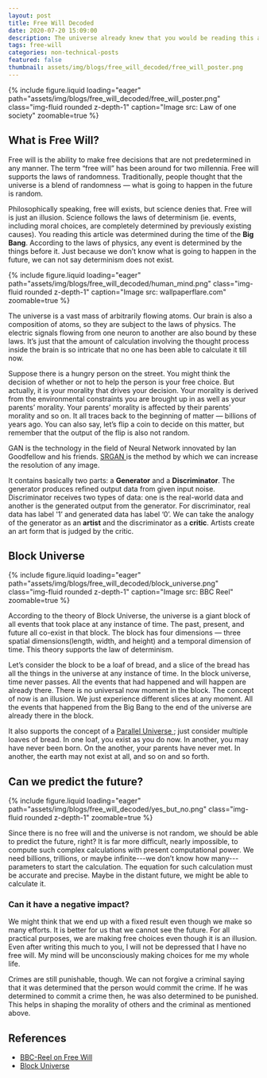 ```yaml
---
layout: post
title: Free Will Decoded
date: 2020-07-20 15:09:00
description: The universe already knew that you would be reading this article.
tags: free-will
categories: non-technical-posts
featured: false
thumbnail: assets/img/blogs/free_will_decoded/free_will_poster.png
---
```


<div class="row mt-3">
    <div class="col-xs mt-2 mx-auto">
        {% include figure.liquid loading="eager" path="assets/img/blogs/free_will_decoded/free_will_poster.png" class="img-fluid rounded z-depth-1" caption="Image src: Law of one society" zoomable=true %}
    </div>
</div>


## What is Free Will?
Free will is the ability to make free decisions that are not predetermined in any manner. The term “free will” has been around for two millennia. Free will supports the laws of randomness. Traditionally, people thought that the universe is a blend of randomness — what is going to happen in the future is random.

Philosophically speaking, free will exists, but science denies that. Free will is just an illusion. Science follows the laws of determinism (ie. events, including moral choices, are completely determined by previously existing causes). You reading this article was determined during the time of the <b>Big Bang</b>. According to the laws of physics, any event is determined by the things before it. Just because we don’t know what is going to happen in the future, we can not say determinism does not exist.


<div class="row mt-3">
    <div class="col-xs mt-2 mx-auto">
        {% include figure.liquid loading="eager" path="assets/img/blogs/free_will_decoded/human_mind.png" class="img-fluid rounded z-depth-1" caption="Image src: wallpaperflare.com" zoomable=true %}
    </div>
</div>

The universe is a vast mass of arbitrarily flowing atoms. Our brain is also a composition of atoms, so they are subject to the laws of physics. The electric signals flowing from one neuron to another are also bound by these laws. It’s just that the amount of calculation involving the thought process inside the brain is so intricate that no one has been able to calculate it till now.

Suppose there is a hungry person on the street. You might think the decision of whether or not to help the person is your free choice. But actually, it is your morality that drives your decision. Your morality is derived from the environmental constraints you are brought up in as well as your parents’ morality. Your parents’ morality is affected by their parents’ morality and so on. It all traces back to the beginning of matter — billions of years ago. You can also say, let’s flip a coin to decide on this matter, but remember that the output of the flip is also not random.

GAN is the technology in the field of Neural Network innovated by Ian Goodfellow and his friends. <a href="https://arxiv.org/abs/1609.04802"> SRGAN </a> is the method by which we can increase the resolution of any image.

It contains basically two parts: a <b>Generator</b> and a <b>Discriminator</b>. The generator produces refined output data from given input noise. Discriminator receives two types of data: one is the real-world data and another is the generated output from the generator. For discriminator, real data has label '1’ and generated data has label ‘0’. We can take the analogy of the generator as an <b>artist</b> and the discriminator as a <b>critic</b>. Artists create an art form that is judged by the critic.


## Block Universe
<div class="row mt-3">
    <div class="col-xs mt-2 mx-auto">
        {% include figure.liquid loading="eager" path="assets/img/blogs/free_will_decoded/block_universe.png" class="img-fluid rounded z-depth-1" caption="Image src: BBC Reel" zoomable=true %}
    </div>
</div>

According to the theory of Block Universe, the universe is a giant block of all events that took place at any instance of time. The past, present, and future all co-exist in that block. The block has four dimensions — three spatial dimensions(length, width, and height) and a temporal dimension of time. This theory supports the law of determinism.

Let’s consider the block to be a loaf of bread, and a slice of the bread has all the things in the universe at any instance of time. In the block universe, time never passes. All the events that had happened and will happen are already there. There is no universal now moment in the block. The concept of now is an illusion. We just experience different slices at any moment. All the events that happened from the Big Bang to the end of the universe are already there in the block.

It also supports the concept of a <a href="https://www.space.com/32728-parallel-universes.html"> Parallel Universe </a>; just consider multiple loaves of bread. In one loaf, you exist as you do now. In another, you may have never been born. On the another, your parents have never met. In another, the earth may not exist at all, and so on and so forth.

## Can we predict the future?

<div class="row mt-3">
    <div class="col-xs mt-2 mx-auto">
        {% include figure.liquid loading="eager" path="assets/img/blogs/free_will_decoded/yes_but_no.png" class="img-fluid rounded z-depth-1" zoomable=true %}
    </div>
</div>

Since there is no free will and the universe is not random, we should be able to predict the future, right? It is far more difficult, nearly impossible, to compute such complex calculations with present computational power. We need billions, trillions, or maybe infinite---we don’t know how many---parameters to start the calculation. The equation for such calculation must be accurate and precise. Maybe in the distant future, we might be able to calculate it.

### Can it have a negative impact?

We might think that we end up with a fixed result even though we make so many efforts. It is better for us that we cannot see the future. For all practical purposes, we are making free choices even though it is an illusion. Even after writing this much to you, I will not be depressed that I have no free will. My mind will be unconsciously making choices for me my whole life.

Crimes are still punishable, though. We can not forgive a criminal saying that it was determined that the person would commit the crime. If he was determined to commit a crime then, he was also determined to be punished. This helps in shaping the morality of others and the criminal as mentioned above.

## References
- <a href="https://www.bbc.com/reel/playlist/free-will?vpid=p086tg3m">BBC-Reel on Free Will </a> 
- <a href="https://www.abc.net.au/news/science/2018-09-02/block-universe-theory-time-past-present-future-travel/10178386">Block Universe </a>